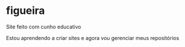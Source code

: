 # figueira
 Site feito com cunho educativo
 
 Estou aprendendo a criar sites e agora vou gerenciar meus repositórios
